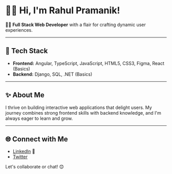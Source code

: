 # 👋🏼 Hi, I'm **Rahul Pramanik**!

👨‍💻 **Full Stack Web Developer** with a flair for crafting dynamic user experiences.

---

## 🚀 Tech Stack

- **Frontend:** Angular, TypeScript, JavaScript, HTML5, CSS3, Figma, React (Basics)
- **Backend:** Django, SQL, .NET (Basics)

---

## ✨ About Me

I thrive on building interactive web applications that delight users. My journey combines strong frontend skills with backend knowledge, and I'm always eager to learn and grow.

---

## 🌐 Connect with Me

- [LinkedIn](https://www.linkedin.com/in/rahul-pramanik-2bba54221/) 🔗
- [Twitter](https://x.com/OneAndOnlyRahul)

Let's collaborate or chat! 😊
